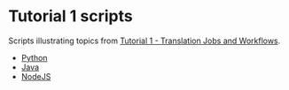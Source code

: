 # Tutorial 1 scripts

Scripts illustrating topics from [Tutorial 1 - Translation Jobs and Workflows](https://help.smartling.com/hc/en-us/articles/1260804711510-Tutorial-1-Translation-Jobs-and-Workflows).

* [Python](python)
* [Java](java)
* [NodeJS](nodejs)

